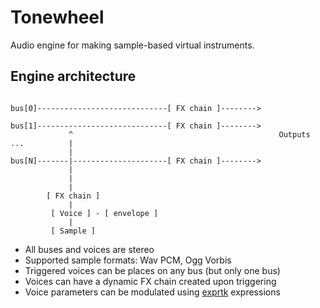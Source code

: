 # Tonewheel

Audio engine for making sample-based virtual instruments.

## Engine architecture

```

bus[0]-----------------------------[ FX chain ]-------->

bus[1]-----------------------------[ FX chain ]-------->
             ^                                              Outputs
...          |
             |
bus[N]-------|---------------------[ FX chain ]-------->
             |
             |
             |
        [ FX chain ]
             |
         [ Voice ] - [ envelope ]
             |
         [ Sample ]
```

- All buses and voices are stereo
- Supported sample formats: Wav PCM, Ogg Vorbis
- Triggered voices can be places on any bus (but only one bus)
- Voices can have a dynamic FX chain created upon triggering
- Voice parameters can be modulated using [exprtk](https://www.partow.net/programming/exprtk/index.html) expressions
